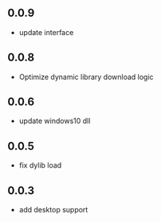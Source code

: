 
## 0.0.9

* update interface

## 0.0.8

* Optimize dynamic library download logic


## 0.0.6

* update windows10  dll

## 0.0.5

* fix dylib load

## 0.0.3

* add desktop support
